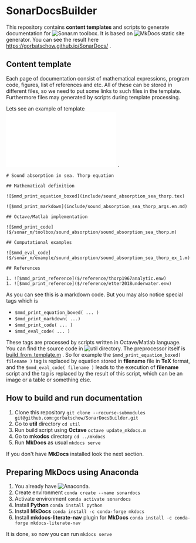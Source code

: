 # SonarDocsBuilder
This repository contains **content templates** and scripts to generate documentation for ![Sonar.m](https://github.com/gorbatschow/Sonar.m) toolbox. It is based on ![MkDocs](https://www.mkdocs.org/) static site generator.
You can see the result here https://gorbatschow.github.io/SonarDocs/  .

## Content template
Each page of documentation consist of mathematical expressions, program code, figures, list of references and etc.
All of these can be stored in different files, so we need to put some links to such files in the template.
Furthermore files may generated by scripts during template processing.

Lets see an example of template ![sound_absorption_sea_thorp.en.md](content/sound_absorption_sea_thorp/sound_absorption_sea_thorp.en.md) .
```
# Sound absorption in sea. Thorp equation

## Mathematical definition

![$mmd_print_equation_boxed](include/sound_absorption_sea_thorp.tex)

![$mmd_print_markdown](include/sound_absorption_sea_thorp_args.en.md)

## Octave/Matlab implementation

![$mmd_print_code]($/sonar_m/toolbox/sound_absorption/sound_absorption_sea_thorp.m)

## Computational examples

![$mmd_eval_code]($/sonar_m/example/sound_absorption/sound_absorption_sea_thorp_ex_1.m)

## References

1. ![$mmd_print_reference]($/reference/thorp1967analytic.enw)
1. ![$mmd_print_reference]($/reference/etter2018underwater.enw)

```

As you can see this is a markdown code. But you may also notice special tags which is
- `$mmd_print_equation_boxed( ... )`
- `$mmd_print_markdown( ...)`
- `$mmd_print_code( ... )`
- `$mmd_eval_code( ... )`

These tags are processed by scripts written in Octave/Matlab language. You can find the source code in ![util](https://github.com/gorbatschow/SonarDocsBuilder/tree/master/util) directory. The preprocessor itself is [build_from_template.m](https://github.com/gorbatschow/SonarDocsBuilder/blob/master/util/build_from_template.m) . So for example the `$mmd_print_equation_boxed( filename )` tag is replaced by equation stored in **filename** file in **TeX** format, and the  `$mmd_eval_code( filename )` leads to the execution of **filename** script and the tag is replaced by the result of this script, which can be an image or a table or something else.

## How to build and run documentation
1. Clone this repository
`git clone --recurse-submodules git@github.com:gorbatschow/SonarDocsBuilder.git`
1. Go to **util** directory
`cd util`
1. Run build script using **Octave**
`octave update_mkdocs.m`
1. Go to **mkodcs** directory
`cd ../mkdocs`
1. Run **MkDocs** as usual
`mkdocs serve`

If you don't have **MkDocs** installed look the next section. 

## Preparing MkDocs using Anaconda
1. You already have ![Anaconda](https://www.anaconda.com/).
1. Create environment
`conda create --name sonardocs`
1. Activate environment 
`conda activate sonardocs`
1. Install **Python**
`conda install python`
1. Install **MkDocs**
`conda install -c conda-forge mkdocs`
1. Install **mkdocs-literate-nav** plugin for **MkDocs**
`conda install -c conda-forge mkdocs-literate-nav`

It is done, so now you can run `mkdocs serve`



